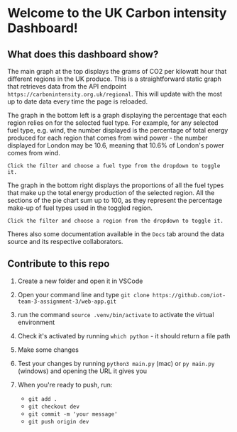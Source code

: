 # Welcome to the UK Carbon intensity Dashboard!


## What does this dashboard show?

The main graph at the top displays the grams of CO2 per kilowatt hour that different regions in the UK produce. This is a straightforward static graph that retrieves data from the API endpoint ```https://carbonintensity.org.uk/regional```. This will update with the most up to date data every time the page is reloaded.

The graph in the bottom left is a graph displaying the percentage that each region relies on for the selected fuel type. For example, for any selected fuel type, e.g. wind, the number displayed is the percentage of total energy produced for each region that comes from wind power - the number displayed for London may be 10.6, meaning that 10.6% of London's power comes from wind.

```Click the filter and choose a fuel type from the dropdown to toggle it.```

The graph in the bottom right displays the proportions of all the fuel types that make up the total energy production of the selected region. All the sections of the pie chart sum up to 100, as they represent the percentage make-up of fuel types used in the toggled region.

```Click the filter and choose a region from the dropdown to toggle it.```

Theres also some documentation available in the ```Docs``` tab around the data source and its respective collaborators.

## Contribute to this repo

1. Create a new folder and open it in VSCode

2. Open your command line and type ```git clone https://github.com/iot-team-3-assignment-3/web-app.git```

3. run the command ```source .venv/bin/activate``` to activate the virtual environment

4. Check it's activated by running ```which python``` - it should return a file path

5. Make some changes

6. Test your changes by running ```python3 main.py``` (mac) or ```py main.py``` (windows) and opening the URL it gives you

7. When you're ready to push, run:
    - ```git add .```
    - ```git checkout dev```
    - ```git commit -m 'your message'```
    - ```git push origin dev```
